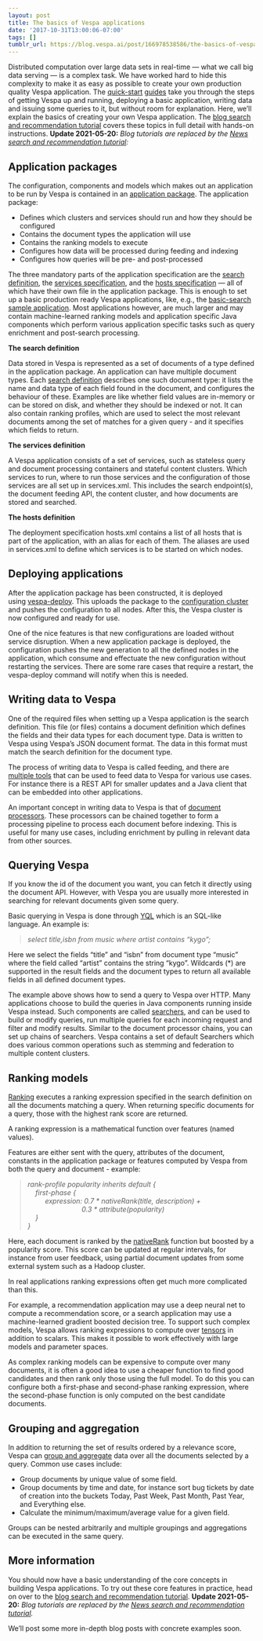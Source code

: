 ```yaml
---
layout: post
title: The basics of Vespa applications
date: '2017-10-31T13:00:06-07:00'
tags: []
tumblr_url: https://blog.vespa.ai/post/166978538586/the-basics-of-vespa-applications
---
```

Distributed computation over large data sets in real-time — what we call big data serving — is a complex task. We have worked hard to hide this complexity to make it as easy as possible to create your own production quality Vespa application.
The [quick-start](https://docs.vespa.ai/en/vespa-quick-start.html) [guides](https://docs.vespa.ai/en/vespa-quick-start-vagrant.html)
take you through the steps of getting Vespa up and running, deploying a basic application, writing data and issuing some queries to it, but without room for explanation.
Here, we’ll explain the basics of creating your own Vespa application.
The <a href="https://docs.vespa.ai/en/tutorials/blog-search.html" data-proofer-ignore>blog search and recommendation tutorial</a>
covers these topics in full detail with hands-on instructions.
**Update 2021-05-20:** _Blog tutorials are replaced by the
[News search and recommendation tutorial](https://docs.vespa.ai/en/tutorials/news-1-getting-started.html):_

## Application packages

The configuration, components and models which makes out an application to be run by Vespa is contained in an [application package](https://docs.vespa.ai/en/cloudconfig/application-packages.html). The application package:

- Defines which clusters and services should run and how they should be configured
- Contains the document types the application will use
- Contains the ranking models to execute
- Configures how data will be processed during feeding and indexing
- Configures how queries will be pre- and post-processed  

The three mandatory parts of the application specification are the [search definition](https://docs.vespa.ai/en/schemas.html), the [services specification](https://docs.vespa.ai/en/reference/services.html), and the [hosts specification](https://docs.vespa.ai/en/reference/hosts.html) — all of which have their own file in the application package.
This is enough to set up a basic production ready Vespa applications, like, e.g., the
<a href="https://github.com/vespa-engine/sample-apps/tree/master/basic-search" data-proofer-ignore>basic-search</a>
[sample application](https://github.com/vespa-engine/sample-apps/tree/master).
Most applications however, are much larger and may contain machine-learned ranking models and application specific Java components which perform various application specific tasks such as query enrichment and post-search processing.

**The search definition**

Data stored in Vespa is represented as a set of documents of a type defined in the application package. An application can have multiple document types. Each [search definition](https://docs.vespa.ai/en/schemas.html)&nbsp;describes one such document type: it lists the name and data type of each field found in the document, and configures the behaviour of these. Examples are like whether field values are in-memory or can be stored on disk, and whether they should be indexed or not. It can also contain ranking profiles, which are used to select the most relevant documents among the set of matches for a given query - and it specifies which fields to return.

**The services definition**

A Vespa application consists of a set of services, such as stateless query and document processing containers and stateful content clusters. Which services to run, where to run those services and the configuration of those services are all set up in services.xml. This includes the search endpoint(s), the document feeding API, the content cluster, and how documents are stored and searched.

**The hosts definition**

The deployment specification hosts.xml contains a list of all hosts that is part of the application, with an alias for each of them. The aliases are used in services.xml to define which services is to be started on which nodes.

## Deploying applications

After the application package has been constructed, it is deployed using&nbsp;[vespa-deploy](https://docs.vespa.ai/en/cloudconfig/application-packages.html#deploy). This uploads the package to the [configuration cluster](https://docs.vespa.ai/en/cloudconfig/config-introduction.html) and pushes the configuration to all nodes. After this, the Vespa cluster is now configured and ready for use.

One of the nice features is that new configurations are loaded without service disruption. When a new application package is deployed, the configuration pushes the new generation to all the defined nodes in the application, which consume and effectuate the new configuration without restarting the services. There are some rare cases that require a restart, the vespa-deploy command will notify when this is needed.

## Writing data to Vespa

One of the required files when setting up a Vespa application is the search definition. This file (or files) contains a document definition which defines the fields and their data types for each document type. Data is written to Vespa using Vespa’s JSON document format. The data in this format must match the search definition for the document type.

The process of writing data to Vespa is called feeding, and there are [multiple tools](https://docs.vespa.ai/en/reads-and-writes.html) that can be used to feed data to Vespa for various use cases. For instance there is a REST API for smaller updates and a Java client that can be embedded into other applications.

An important concept in writing data to Vespa is that of [document processors](https://docs.vespa.ai/en/document-processing.html). These processors can be chained together to form a processing pipeline to process each document before indexing. This is useful for many use cases, including enrichment by pulling in relevant data from other sources.

## Querying Vespa

If you know the id of the document you want, you can fetch it directly using the document API. However, with Vespa you are usually more interested in searching for relevant documents given some query.

Basic querying in Vespa is done through [YQL](https://docs.vespa.ai/en/query-language.html) which is an SQL-like language. An example is:

> _select title,isbn from music where artist contains “kygo”;_

Here we select the fields “title” and “isbn” from document type “music” where the field called “artist” contains the string “kygo”. Wildcards (\*) are supported in the result fields and the document types to return all available fields in all defined document types.

The example above shows how to send a query to Vespa over HTTP. Many applications choose to build the queries in Java components running inside Vespa instead. Such components are called [searchers](https://docs.vespa.ai/en/searcher-development.html), and can be used to build or modify queries, run multiple queries for each incoming request and filter and modify results. Similar to the document processor chains, you can set up chains of searchers. Vespa contains a set of default Searchers which does various common operations such as stemming and federation to multiple content clusters.

## Ranking models

[Ranking](https://docs.vespa.ai/en/ranking.html) executes a ranking expression specified in the search definition on all the documents matching a query. When returning specific documents for a query, those with the highest rank score are returned.

A ranking expression is a mathematical function over features (named values).

Features are either sent with the query, attributes of the document, constants in the application package or features computed by Vespa from both the query and document - example:

> _rank-profile popularity inherits default {  
> &nbsp; &nbsp; first-phase {  
> &nbsp; &nbsp; &nbsp; &nbsp; &nbsp;expression: 0.7 \* nativeRank(title, description) +&nbsp;  
> &nbsp; &nbsp; &nbsp; &nbsp; &nbsp; &nbsp; &nbsp; &nbsp; &nbsp; &nbsp; &nbsp; &nbsp; &nbsp; &nbsp; 0.3 \* attribute(popularity)  
> &nbsp; &nbsp; }  
> }_

Here, each document is ranked by the [nativeRank](https://docs.vespa.ai/en/reference/nativerank.html) function but boosted by a popularity score. This score can be updated at regular intervals, for instance from user feedback, using partial document updates from some external system such as a Hadoop cluster.

In real applications ranking expressions often get much more complicated than this.

For example, a recommendation application may use a deep neural net to compute a recommendation score, or a search application may use a machine-learned gradient boosted decision tree. To support such complex models, Vespa allows ranking expressions to compute over [tensors](https://docs.vespa.ai/en/tensor-user-guide.html) in addition to scalars. This makes it possible to work effectively with large models and parameter spaces.

As complex ranking models can be expensive to compute over many documents, it is often a good idea to use a cheaper function to find good candidates and then rank only those using the full model. To do this you can configure both a first-phase and second-phase ranking expression, where the second-phase function is only computed on the best candidate documents.

## Grouping and aggregation

In addition to returning the set of results ordered by a relevance score, Vespa can [group and aggregate](https://docs.vespa.ai/en/grouping.html) data over all the documents selected by a query. Common use cases include:

- Group documents by unique value of some field.
- Group documents by time and date, for instance sort bug tickets by date of creation into the buckets Today, Past Week, Past Month, Past Year, and Everything else.
- Calculate the minimum/maximum/average value for a given field.

Groups can be nested arbitrarily and multiple groupings and aggregations can be executed in the same query.

## More information

You should now have a basic understanding of the core concepts in building Vespa applications.
To try out these core features in practice, head on over to the
<a href="https://docs.vespa.ai/en/tutorials/blog-search.html" data-proofer-ignore>blog search and recommendation tutorial</a>.
**Update 2021-05-20:** _Blog tutorials are replaced by the
[News search and recommendation tutorial](https://docs.vespa.ai/en/tutorials/news-1-getting-started.html)._

We’ll post some more in-depth blog posts with concrete examples soon.
